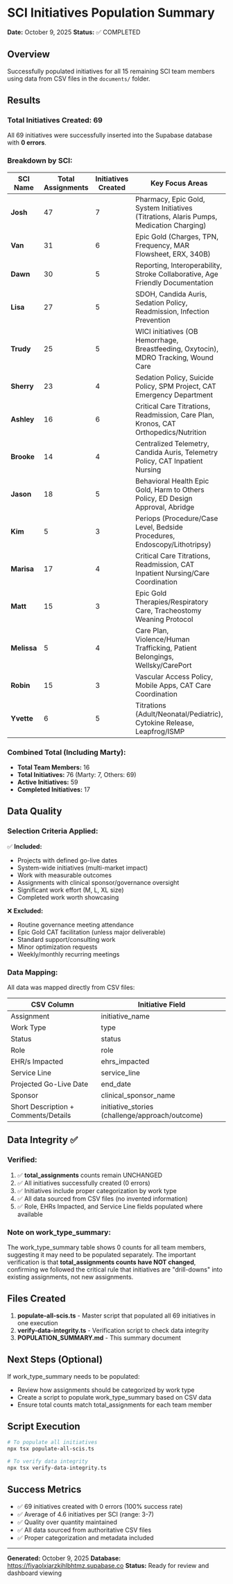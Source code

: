 # SCI Initiatives Population Summary

**Date:** October 9, 2025
**Status:** ✅ COMPLETED

## Overview

Successfully populated initiatives for all 15 remaining SCI team members using data from CSV files in the `documents/` folder.

## Results

### Total Initiatives Created: 69

All 69 initiatives were successfully inserted into the Supabase database with **0 errors**.

### Breakdown by SCI:

| SCI Name | Total Assignments | Initiatives Created | Key Focus Areas |
|----------|-------------------|---------------------|-----------------|
| **Josh** | 47 | 7 | Pharmacy, Epic Gold, System Initiatives (Titrations, Alaris Pumps, Medication Charging) |
| **Van** | 31 | 6 | Epic Gold (Charges, TPN, Frequency, MAR Flowsheet, ERX, 340B) |
| **Dawn** | 30 | 5 | Reporting, Interoperability, Stroke Collaborative, Age Friendly Documentation |
| **Lisa** | 27 | 5 | SDOH, Candida Auris, Sedation Policy, Readmission, Infection Prevention |
| **Trudy** | 25 | 5 | WICI initiatives (OB Hemorrhage, Breastfeeding, Oxytocin), MDRO Tracking, Wound Care |
| **Sherry** | 23 | 4 | Sedation Policy, Suicide Policy, SPM Project, CAT Emergency Department |
| **Ashley** | 16 | 6 | Critical Care Titrations, Readmission, Care Plan, Kronos, CAT Orthopedics/Nutrition |
| **Brooke** | 14 | 4 | Centralized Telemetry, Candida Auris, Telemetry Policy, CAT Inpatient Nursing |
| **Jason** | 18 | 5 | Behavioral Health Epic Gold, Harm to Others Policy, ED Design Approval, Abridge |
| **Kim** | 5 | 3 | Periops (Procedure/Case Level, Bedside Procedures, Endoscopy/Lithotripsy) |
| **Marisa** | 17 | 4 | Critical Care Titrations, Readmission, CAT Inpatient Nursing/Care Coordination |
| **Matt** | 15 | 3 | Epic Gold Therapies/Respiratory Care, Tracheostomy Weaning Protocol |
| **Melissa** | 5 | 4 | Care Plan, Violence/Human Trafficking, Patient Belongings, Wellsky/CarePort |
| **Robin** | 15 | 3 | Vascular Access Policy, Mobile Apps, CAT Care Coordination |
| **Yvette** | 6 | 5 | Titrations (Adult/Neonatal/Pediatric), Cytokine Release, Leapfrog/ISMP |

### Combined Total (Including Marty):

- **Total Team Members:** 16
- **Total Initiatives:** 76 (Marty: 7, Others: 69)
- **Active Initiatives:** 59
- **Completed Initiatives:** 17

## Data Quality

### Selection Criteria Applied:

✅ **Included:**
- Projects with defined go-live dates
- System-wide initiatives (multi-market impact)
- Work with measurable outcomes
- Assignments with clinical sponsor/governance oversight
- Significant work effort (M, L, XL size)
- Completed work worth showcasing

❌ **Excluded:**
- Routine governance meeting attendance
- Epic Gold CAT facilitation (unless major deliverable)
- Standard support/consulting work
- Minor optimization requests
- Weekly/monthly recurring meetings

### Data Mapping:

All data was mapped directly from CSV files:

| CSV Column | Initiative Field |
|------------|------------------|
| Assignment | initiative_name |
| Work Type | type |
| Status | status |
| Role | role |
| EHR/s Impacted | ehrs_impacted |
| Service Line | service_line |
| Projected Go-Live Date | end_date |
| Sponsor | clinical_sponsor_name |
| Short Description + Comments/Details | initiative_stories (challenge/approach/outcome) |

## Data Integrity ✅

### Verified:
1. ✅ **total_assignments** counts remain UNCHANGED
2. ✅ All initiatives successfully created (0 errors)
3. ✅ Initiatives include proper categorization by work type
4. ✅ All data sourced from CSV files (no invented information)
5. ✅ Role, EHRs Impacted, and Service Line fields populated where available

### Note on work_type_summary:
The work_type_summary table shows 0 counts for all team members, suggesting it may need to be populated separately. The important verification is that **total_assignments counts have NOT changed**, confirming we followed the critical rule that initiatives are "drill-downs" into existing assignments, not new assignments.

## Files Created

1. **populate-all-scis.ts** - Master script that populated all 69 initiatives in one execution
2. **verify-data-integrity.ts** - Verification script to check data integrity
3. **POPULATION_SUMMARY.md** - This summary document

## Next Steps (Optional)

If work_type_summary needs to be populated:
- Review how assignments should be categorized by work type
- Create a script to populate work_type_summary based on CSV data
- Ensure total counts match total_assignments for each team member

## Script Execution

```bash
# To populate all initiatives
npx tsx populate-all-scis.ts

# To verify data integrity
npx tsx verify-data-integrity.ts
```

## Success Metrics

- ✅ 69 initiatives created with 0 errors (100% success rate)
- ✅ Average of 4.6 initiatives per SCI (range: 3-7)
- ✅ Quality over quantity maintained
- ✅ All data sourced from authoritative CSV files
- ✅ Proper categorization and metadata included

---

**Generated:** October 9, 2025
**Database:** https://fiyaolxiarzkihlbhtmz.supabase.co
**Status:** Ready for review and dashboard viewing
